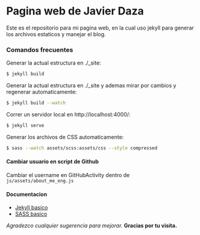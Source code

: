 # Pagina web de Javier Daza

Este es el repositorio para mi pagina web, en la cual uso jekyll para generar los archivos estaticos y manejar el blog.

### Comandos frecuentes

Generar la actual estructura en ./_site:
```sh
$ jekyll build
```

Generar la actual estructura en ./_site y ademas mirar por cambios y regenerar automaticamente:
```sh
$ jekyll build --watch
```

Correr un servidor local en http://localhost:4000/:
```sh
$ jekyll serve
```

Generar los archivos de CSS automaticamente:
```sh
$ sass --watch assets/scss:assets/css --style compressed
```

#### Cambiar usuario en script de Github

Cambiar el username en GitHubActivity dentro de `js/assets/about_me_eng.js`

#### Documentacion
* [Jekyll basico]
* [SASS basico]


_Agradezco cualquier sugerencia para mejorar._
**Gracias por tu visita.** 


[Jekyll basico]: <https://jekyllrb.com/docs/usage/>
[SASS basico]: <http://sass-lang.com/guide>
